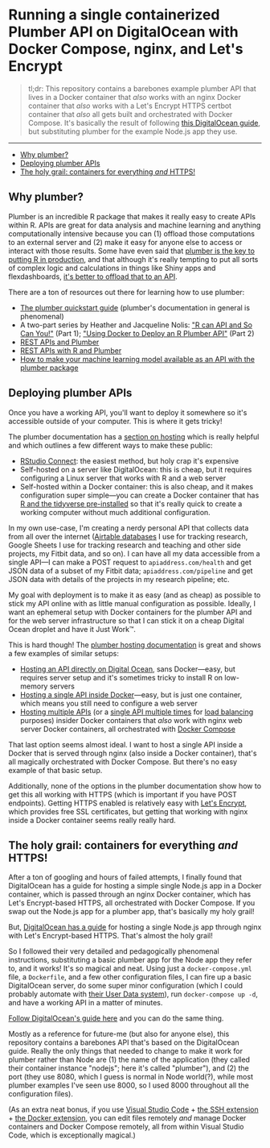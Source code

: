 # Running a single containerized Plumber API on DigitalOcean with Docker Compose, nginx, and Let's Encrypt <!-- omit in toc -->

> tl;dr: This repository contains a barebones example plumber API that lives in a Docker container that *also* works with an nginx Docker container that *also* works with a Let's Encrypt HTTPS certbot container that *also* all gets built and orchestrated with Docker Compose. It's basically the result of following [this DigitalOcean guide](https://www.digitalocean.com/community/tutorials/how-to-secure-a-containerized-node-js-application-with-nginx-let-s-encrypt-and-docker-compose), but substituting plumber for the example Node.js app they use.

---

- [Why plumber?](#why-plumber)
- [Deploying plumber APIs](#deploying-plumber-apis)
- [The holy grail: containers for everything *and* HTTPS!](#the-holy-grail-containers-for-everything-and-https)

## Why plumber?

Plumber is an incredible R package that makes it really easy to create APIs within R. APIs are great for data analysis and machine learning and anything computationally intensive because you can (1) offload those computations to an external server and (2) make it easy for anyone else to access or interact with those results. Some have even said that [plumber is the key to putting R in production](https://twitter.com/JosiahParry/status/1415707758175965195), and that although it's really tempting to put all sorts of complex logic and calculations in things like Shiny apps and flexdashboards, [it's better to offload that to an API](https://twitter.com/JosiahParry/status/1415708339330338817).

There are a ton of resources out there for learning how to use plumber:

- [The plumber quickstart guide](https://www.rplumber.io/articles/quickstart.html) (plumber's documentation in general is phenomenal)
- A two-part series by Heather and Jacqueline Nolis: ["R can API and So Can You!"](https://medium.com/tmobile-tech/r-can-api-c184951a24a3) (Part 1); ["Using Docker to Deploy an R Plumber API"](https://medium.com/tmobile-tech/using-docker-to-deploy-an-r-plumber-api-863ccf91516d) (Part 2)
- [REST APIs and Plumber](https://rviews.rstudio.com/2018/07/23/rest-apis-and-plumber/)
- [REST APIs with R and Plumber](https://appsilon.com/r-rest-api/)
- [How to make your machine learning model available as an API with the plumber package](https://shirinsplayground.netlify.app/2018/01/plumber/)

## Deploying plumber APIs

Once you have a working API, you'll want to deploy it somewhere so it's accessible outside of your computer. This is where it gets tricky!

The plumber documentation has a [section on hosting](https://www.rplumber.io/articles/hosting.html) which is really helpful and which outlines a few different ways to make these public:

- [RStudio Connect](https://www.rstudio.com/products/connect/): the easiest method, but holy crap it's expensive
- Self-hosted on a server like DigitalOcean: this is cheap, but it requires configuring a Linux server that works with R and a web server
- Self-hosted within a Docker container: this is also cheap, and it makes configuration super simple—you can create a Docker container that has [R and the tidyverse pre-installed](https://hub.docker.com/r/rocker/tidyverse) so that it's really quick to create a working computer without much additional configuration.

In my own use-case, I'm creating a nerdy personal API that collects data from all over the internet ([Airtable databases](https://airtable.com/) I use for tracking research, Google Sheets I use for tracking research and teaching and other side projects, my Fitbit data, and so on). I can have all my data accessible from a single API—I can make a POST request to `apiaddress.com/health` and get JSON data of a subset of my Fitbit data; `apiaddress.com/pipeline` and get JSON data with details of the projects in my research pipeline; etc.

My goal with deployment is to make it as easy (and as cheap) as possible to stick my API online with as little manual configuration as possible. Ideally, I want an ephemeral setup with Docker containers for the plumber API and for the web server infrastructure so that I can stick it on a cheap Digital Ocean droplet and have it Just Work™.

This is hard though! The [plumber hosting documentation](https://www.rplumber.io/articles/hosting.html) is great and shows a few examples of similar setups:

- [Hosting an API directly on Digital Ocean](https://www.rplumber.io/articles/hosting.html#digitalocean-1), sans Docker—easy, but requires server setup and it's sometimes tricky to install R on low-memory servers
- [Hosting a single API inside Docker](https://www.rplumber.io/articles/hosting.html#docker-basic-)—easy, but is just one container, which means you still need to configure a web server
- [Hosting multiple APIs](https://www.rplumber.io/articles/hosting.html#multiple-plumber-applications-1) (or a [single API multiple times](https://www.rplumber.io/articles/hosting.html#multiple-applications-on-one-port-1) for [load balancing](https://www.rplumber.io/articles/hosting.html#load-balancing-1) purposes) insider Docker containers that *also* work with nginx web server Docker containers, all orchestrated with [Docker Compose](https://docs.docker.com/compose/)

That last option seems almost ideal. I want to host a single API inside a Docker that is served through nginx (also inside a Docker container), that's all magically orchestrated with Docker Compose. But there's no easy example of that basic setup.

Additionally, none of the options in the plumber documentation show how to get this all working with HTTPS (which is important if you have POST endpoints). Getting HTTPS enabled is relatively easy with [Let's Encrypt](https://letsencrypt.org/), which provides free SSL certificates, but getting that working with nginx inside a Docker container seems really really hard.

## The holy grail: containers for everything *and* HTTPS!

After a ton of googling and hours of failed attempts, I finally found that DigitalOcean has a guide for hosting a simple single Node.js app in a Docker container, which is passed through an nginx Docker container, which has Let's Encrypt-based HTTPS, all orchestrated with Docker Compose. If you swap out the Node.js app for a plumber app, that's basically my holy grail!

But, [DigitalOcean has a guide](https://www.digitalocean.com/community/tutorials/how-to-secure-a-containerized-node-js-application-with-nginx-let-s-encrypt-and-docker-compose) for hosting a single Node.js app through nginx with Let's Encrypt-based HTTPS. That's almost the holy grail!

So I followed their very detailed and pedagogically phenomenal instructions, substituting a basic plumber app for the Node app they refer to, and it works! It's so magical and neat. Using just a `docker-compose.yml` file, a `Dockerfile`, and a few other configuration files, I can fire up a basic DigitalOcean server, do some super minor configuration (which I could probably automate with [their User Data system](https://docs.digitalocean.com/products/droplets/how-to/provide-user-data/)), run `docker-compose up -d`, and have a working API in a matter of minutes.

[Follow DigitalOcean's guide here](https://www.digitalocean.com/community/tutorials/how-to-secure-a-containerized-node-js-application-with-nginx-let-s-encrypt-and-docker-compose) and you can do the same thing.

Mostly as a reference for future-me (but also for anyone else), this repository contains a barebones API that's based on the DigitalOcean guide. Really the only things that needed to change to make it work for plumber rather than Node are (1) the name of the application (they called their container instance "nodejs"; here it's called "plumber"), and (2) the port (they use 8080, which I guess is normal in Node world(?), while most plumber examples I've seen use 8000, so I used 8000 throughout all the configuration files).

(As an extra neat bonus, if you use [Visual Studio Code](https://code.visualstudio.com/) + [the SSH extension](https://code.visualstudio.com/docs/remote/ssh) + [the Docker extension](https://marketplace.visualstudio.com/items?itemName=ms-azuretools.vscode-docker), you can edit files remotely *and* manage Docker containers and Docker Compose remotely, all from within Visual Studio Code, which is exceptionally magical.)
